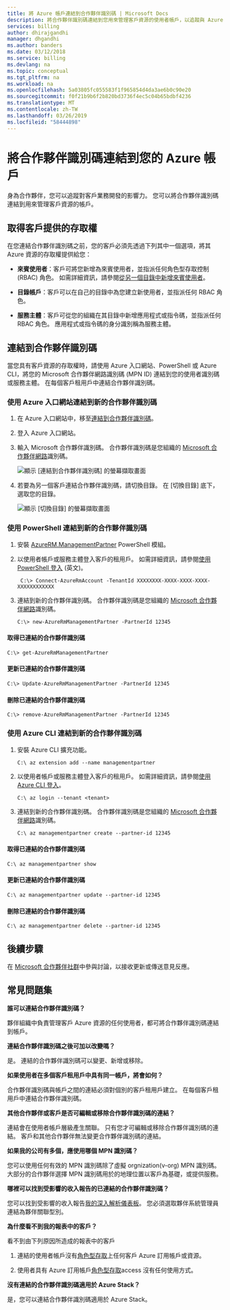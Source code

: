 ```yaml
---
title: 將 Azure 帳戶連結到合作夥伴識別碼 | Microsoft Docs
description: 將合作夥伴識別碼連結到您用來管理客戶資源的使用者帳戶，以追蹤與 Azure 客戶的業務開發情況。
services: billing
author: dhirajgandhi
manager: dhgandhi
ms.author: banders
ms.date: 03/12/2018
ms.service: billing
ms.devlang: na
ms.topic: conceptual
ms.tgt_pltfrm: na
ms.workload: na
ms.openlocfilehash: 5a03805fc055583f1f965854d4da3ae6b0c90e20
ms.sourcegitcommit: f0f21b9b6f2b820bd3736f4ec5c04b65bdbf4236
ms.translationtype: MT
ms.contentlocale: zh-TW
ms.lasthandoff: 03/26/2019
ms.locfileid: "58444898"
---
```

# <a name="link-a-partner-id-to-your-azure-accounts"></a>將合作夥伴識別碼連結到您的 Azure 帳戶

身為合作夥伴，您可以追蹤對客戶業務開發的影響力。 您可以將合作夥伴識別碼連結到用來管理客戶資源的帳戶。

## <a name="get-access-from-your-customer"></a>取得客戶提供的存取權

在您連結合作夥伴識別碼之前，您的客戶必須先透過下列其中一個選項，將其 Azure 資源的存取權提供給您：

- **來賓使用者**：客戶可將您新增為來賓使用者，並指派任何角色型存取控制 (RBAC) 角色。 如需詳細資訊，請參閱[從另一個目錄中新增來賓使用者](https://docs.microsoft.com/azure/active-directory/active-directory-b2b-what-is-azure-ad-b2b)。

- **目錄帳戶**：客戶可以在自己的目錄中為您建立新使用者，並指派任何 RBAC 角色。

- **服務主體**：客戶可從您的組織在其目錄中新增應用程式或指令碼，並指派任何 RBAC 角色。 應用程式或指令碼的身分識別稱為服務主體。

## <a name="link-to-a-partner-id"></a>連結到合作夥伴識別碼

當您具有客戶資源的存取權時，請使用 Azure 入口網站、PowerShell 或 Azure CLI，將您的 Microsoft 合作夥伴網路識別碼 (MPN ID) 連結到您的使用者識別碼或服務主體。 在每個客戶租用戶中連結合作夥伴識別碼。

### <a name="use-the-azure-portal-to-link-to-a-new-partner-id"></a>使用 Azure 入口網站連結到新的合作夥伴識別碼

1. 在 Azure 入口網站中，移至[連結到合作夥伴識別碼](https://portal.azure.com/#blade/Microsoft_Azure_Billing/managementpartnerblade)。

2. 登入 Azure 入口網站。

3. 輸入 Microsoft 合作夥伴識別碼。 合作夥伴識別碼是您組織的 [Microsoft 合作夥伴網路](https://partner.microsoft.com/)識別碼。

   ![顯示 [連結到合作夥伴識別碼] 的螢幕擷取畫面](./media/billing-link-partner-id/link-partner-ID.PNG)

4. 若要為另一個客戶連結合作夥伴識別碼，請切換目錄。 在 [切換目錄] 底下，選取您的目錄。

   ![顯示 [切換目錄] 的螢幕擷取畫面](./media/billing-link-partner-id/directory-switcher.png)

### <a name="use-powershell-to-link-to-a-new-partner-id"></a>使用 PowerShell 連結到新的合作夥伴識別碼

1. 安裝 [AzureRM.ManagementPartner](https://www.powershellgallery.com/packages/AzureRM.ManagementPartner) PowerShell 模組。

2. 以使用者帳戶或服務主體登入客戶的租用戶。 如需詳細資訊，請參閱[使用 PowerShell 登入](https://docs.microsoft.com/powershell/azure/authenticate-azureps) \(英文\)。
 
   ```azurepowershell-interactive
    C:\> Connect-AzureRmAccount -TenantId XXXXXXXX-XXXX-XXXX-XXXX-XXXXXXXXXXXX 
   ```


3. 連結到新的合作夥伴識別碼。 合作夥伴識別碼是您組織的 [Microsoft 合作夥伴網路](https://partner.microsoft.com/)識別碼。

    ```azurepowershell-interactive
    C:\> new-AzureRmManagementPartner -PartnerId 12345 
    ```

#### <a name="get-the-linked-partner-id"></a>取得已連結的合作夥伴識別碼
```azurepowershell-interactive
C:\> get-AzureRmManagementPartner 
```

#### <a name="update-the-linked-partner-id"></a>更新已連結的合作夥伴識別碼
```azurepowershell-interactive
C:\> Update-AzureRmManagementPartner -PartnerId 12345 
```
#### <a name="delete-the-linked-partner-id"></a>刪除已連結的合作夥伴識別碼
```azurepowershell-interactive
C:\> remove-AzureRmManagementPartner -PartnerId 12345 
```

### <a name="use-the-azure-cli-to-link-to-a-new-partner-id"></a>使用 Azure CLI 連結到新的合作夥伴識別碼
1. 安裝 Azure CLI 擴充功能。

    ```azurecli-interactive
    C:\ az extension add --name managementpartner
    ``` 

2. 以使用者帳戶或服務主體登入客戶的租用戶。 如需詳細資訊，請參閱[使用 Azure CLI 登入](https://docs.microsoft.com/cli/azure/authenticate-azure-cli?view=azure-cli-latest)。

    ```azurecli-interactive
    C:\ az login --tenant <tenant>
    ``` 

3. 連結到新的合作夥伴識別碼。 合作夥伴識別碼是您組織的 [Microsoft 合作夥伴網路](https://partner.microsoft.com/)識別碼。

     ```azurecli-interactive
     C:\ az managementpartner create --partner-id 12345
      ```  

#### <a name="get-the-linked-partner-id"></a>取得已連結的合作夥伴識別碼
```azurecli-interactive
C:\ az managementpartner show
``` 

#### <a name="update-the-linked-partner-id"></a>更新已連結的合作夥伴識別碼
```azurecli-interactive
C:\ az managementpartner update --partner-id 12345
``` 

#### <a name="delete-the-linked-partner-id"></a>刪除已連結的合作夥伴識別碼
```azurecli-interactive
C:\ az managementpartner delete --partner-id 12345
``` 

## <a name="next-steps"></a>後續步驟

在 [Microsoft 合作夥伴社群](https://aka.ms/PALdiscussion)中參與討論，以接收更新或傳送意見反應。

## <a name="frequently-asked-questions"></a>常見問題集

**誰可以連結合作夥伴識別碼？**

夥伴組織中負責管理客戶 Azure 資源的任何使用者，都可將合作夥伴識別碼連結到帳戶。

**連結合作夥伴識別碼之後可加以改變嗎？**

是。 連結的合作夥伴識別碼可以變更、新增或移除。

**如果使用者在多個客戶租用戶中具有同一帳戶，將會如何？**

合作夥伴識別碼與帳戶之間的連結必須對個別的客戶租用戶建立。 在每個客戶租用戶中連結合作夥伴識別碼。

**其他合作夥伴或客戶是否可編輯或移除合作夥伴識別碼的連結？**

連結會在使用者帳戶層級產生關聯。 只有您才可編輯或移除合作夥伴識別碼的連結。 客戶和其他合作夥伴無法變更合作夥伴識別碼的連結。 


**如果我的公司有多個，應使用哪個 MPN 識別碼？**

您可以使用任何有效的 MPN 識別碼除了虛擬 orgnization(v-org) MPN 識別碼。 大部分的合作夥伴選擇 MPN 識別碼用於的地理位置以客戶為基礎，或提供服務。

**哪裡可以找到受影響的收入報告的已連結的合作夥伴識別碼？**

您可以找到受影響的收入報告[我的深入解析儀表板](https://partner.microsoft.com/membership/reports/myinsights)。 您必須選取夥伴系統管理員連結為夥伴關聯型別。

**為什麼看不到我的報表中的客戶？**

看不到由下列原因所造成的報表中的客戶

1. 連結的使用者帳戶沒有[角色型存取](https://docs.microsoft.com/azure/role-based-access-control/overview)上任何客戶 Azure 訂用帳戶或資源。

2. 使用者具有 Azure 訂用帳戶[角色型存取](https://docs.microsoft.com/azure/role-based-access-control/overview)access 沒有任何使用方式。

**沒有連結的合作夥伴識別碼適用於 Azure Stack？**

是，您可以連結合作夥伴識別碼適用於 Azure Stack。

